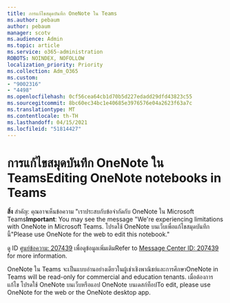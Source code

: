 ```yaml
---
title: การแก้ไขสมุดบันทึก OneNote ใน Teams
ms.author: pebaum
author: pebaum
manager: scotv
ms.audience: Admin
ms.topic: article
ms.service: o365-administration
ROBOTS: NOINDEX, NOFOLLOW
localization_priority: Priority
ms.collection: Adm_O365
ms.custom:
- "9002316"
- "4498"
ms.openlocfilehash: 0cf56cea64cb1d70b5d227edadd29dfd43823c55
ms.sourcegitcommit: 8bc60ec34bc1e40685e3976576e04a2623f63a7c
ms.translationtype: MT
ms.contentlocale: th-TH
ms.lasthandoff: 04/15/2021
ms.locfileid: "51814427"
---
```

# <a name="editing-onenote-notebooks-in-teams"></a><span data-ttu-id="04b55-102">การแก้ไขสมุดบันทึก OneNote ใน Teams</span><span class="sxs-lookup"><span data-stu-id="04b55-102">Editing OneNote notebooks in Teams</span></span>

<span data-ttu-id="04b55-103">**สิ่ง** สําคัญ: คุณอาจเห็นข้อความ "เราประสบกับข้อจํากัดกับ OneNote ใน Microsoft Teams</span><span class="sxs-lookup"><span data-stu-id="04b55-103">**Important**: You may see the message  "We're experiencing limitations with OneNote in Microsoft Teams.</span></span> <span data-ttu-id="04b55-104">โปรดใช้ OneNote บนเว็บเพื่อแก้ไขสมุดบันทึกนี้"</span><span class="sxs-lookup"><span data-stu-id="04b55-104">Please use OneNote for the web to edit this notebook."</span></span>  

<span data-ttu-id="04b55-105">ดู ID [ศูนย์ข้อความ: 207439](https://admin.microsoft.com/Adminportal/Home?source=applauncher#MessageCenter?id=MC207439) เพื่อดูข้อมูลเพิ่มเติม</span><span class="sxs-lookup"><span data-stu-id="04b55-105">Refer to [Message Center ID: 207439](https://admin.microsoft.com/Adminportal/Home?source=applauncher#MessageCenter?id=MC207439) for more information.</span></span>

<span data-ttu-id="04b55-106">OneNote ใน Teams จะเป็นแบบอ่านอย่างเดียวในผู้เช่าเชิงพาณิชย์และการศึกษา</span><span class="sxs-lookup"><span data-stu-id="04b55-106">OneNote in Teams will be read-only for commercial and education tenants.</span></span> <span data-ttu-id="04b55-107">เมื่อต้องการแก้ไข โปรดใช้ OneNote บนเว็บหรือแอป OneNote บนเดสก์ท็อป</span><span class="sxs-lookup"><span data-stu-id="04b55-107">To edit, please use OneNote for the web or the OneNote desktop app.</span></span>
